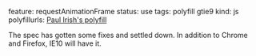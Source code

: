 feature: requestAnimationFrame
status: use
tags: polyfill gtie9
kind: js
polyfillurls: [Paul Irish's polyfill](https://gist.github.com/1579671)

The spec has gotten some fixes and settled down. In addition to Chrome and Firefox, IE10 will have it.